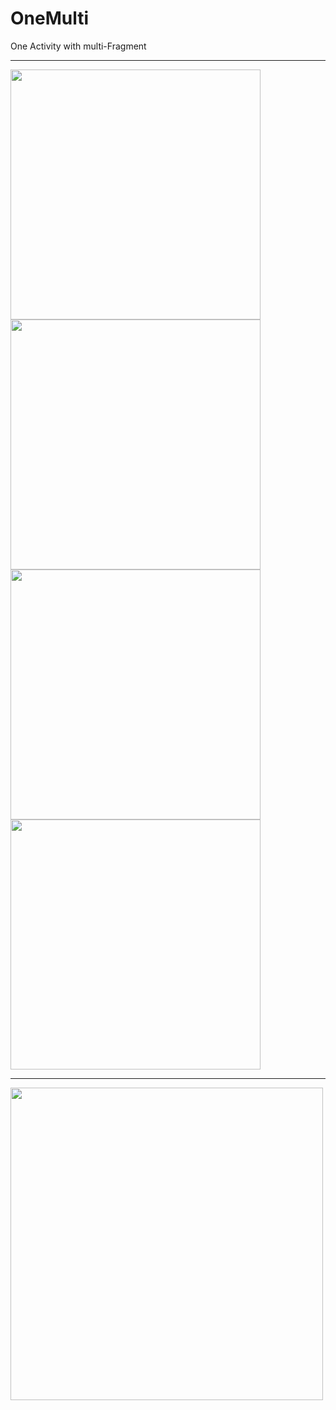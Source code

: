 # OneMulti
One Activity with multi-Fragment

***

<img src='https://github.com/YcdYng/OneMulti/blob/master/Screenshot/Screenshot_1.png' height='400'/>
<img src='https://github.com/YcdYng/OneMulti/blob/master/Screenshot/Screenshot_2.png' height='400'/>
<img src='https://github.com/YcdYng/OneMulti/blob/master/Screenshot/Screenshot_3.png' height='400'/>
<img src='https://github.com/YcdYng/OneMulti/blob/master/Screenshot/Screenshot_4.png' height='400'/>

***

<img src='https://github.com/YcdYng/OneMulti/blob/master/Screenshot/screenshot.gif' height='500'/>